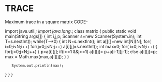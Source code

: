 # TRACE
Maximum trace in a square matrix
CODE-

import java.util.*;
import java.lang.*;
class matrix
 {
  public static void main(String args[])
    {
      int i,j,p;
      Scanner s=new Scanner(System.in);
      int T=s.nextInt();
      while(T-->0)
      {
      int N=s.nextInt();
      int a[][]=new int[N][N];
      for( i=0;i<N;i++)
      for(j=0;j<N;j++)
      a[i][j]=s.nextInt();
      int max=0;
      for( i=0;i<N;i++)
      {
      for(j=0;j<N;j++)
      {
       p=a[i][j];
       if(i>=1  &&j>=1)
       a[i][j]= p+a[i-1][j-1];
       else
       a[i][j]=p;
       max = Math.max(max,a[i][j]);
       }
       }
       
       System.out.println(max);
}
}
}
